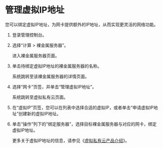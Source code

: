 # 管理虚拟IP地址<a name="bms_01_0067"></a>

您可以绑定虚拟IP地址，为网卡提供额外的IP地址，从而实现更灵活的网络功能。

1.  登录管理控制台。
2.  选择“计算 \> 裸金属服务器”。

    进入裸金属服务器页面。

3.  单击待绑定虚拟IP地址的裸金属服务器的名称。

    系统跳转至该裸金属服务器的详情页面。

4.  选择“网卡”页签，并单击“管理虚拟IP地址”。

    系统跳转至虚拟私有云页面。

5.  在“虚拟IP”页签，您可以在列表中选择合适的虚拟IP，或者单击“申请虚拟IP地址”创建新的虚拟IP地址。
6.  单击“操作”列下的“绑定服务器”，选择目标裸金属服务器与对应的网卡，绑定虚拟IP地址。

    更多关于虚拟IP地址的信息，请参见《[虚拟私有云产品介绍](https://support.huaweicloud.com/productdesc-vpc/zh-cn_topic_0063768499.html)》。


